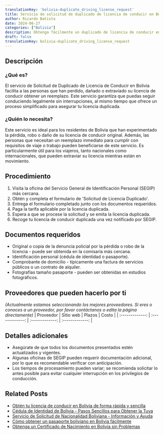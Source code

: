 ```yaml
---
translationKey: 'bolivia-duplicate_driving_license_request'
title: Servicio de solicitud de duplicado de licencia de conducir en Bolivia
author: Ricardo Batista
date: 2024-06-27
categories: ["Bolivia"]
description: Obtenga fácilmente un duplicado de licencia de conducir en Bolivia. Siga nuestra sencilla guía paso a paso y asegure los documentos requeridos rápidamente.
draft: false
translationKey: bolivia-duplicate_driving_license_request
---
```


## Descripción
### ¿Qué es?
El servicio de Solicitud de Duplicado de Licencia de Conducir en Bolivia facilita a las personas que han perdido, dañado o extraviado su licencia de conducir obtener un reemplazo. Este servicio garantiza que puedas seguir conduciendo legalmente sin interrupciones, al mismo tiempo que ofrece un proceso simplificado para asegurar tu licencia duplicada.

### ¿Quién lo necesita?
Este servicio es ideal para los residentes de Bolivia que han experimentado la pérdida, robo o daño de su licencia de conducir original. Además, las personas que necesitan un reemplazo inmediato para cumplir con requisitos de viaje o trabajo pueden beneficiarse de este servicio. Es particularmente útil para los viajeros, tanto nacionales como internacionales, que pueden extraviar su licencia mientras están en movimiento.

## Procedimiento

1. Visita la oficina del Servicio General de Identificación Personal (SEGIP) más cercana.
2. Obtén y completa el formulario de 'Solicitud de Licencia Duplicado'.
3. Entrega el formulario completado junto con los documentos requeridos.
4. Paga la tarifa aplicable por la licencia duplicada.
5. Espera a que se procese la solicitud y se emita la licencia duplicada.
6. Recoge tu licencia de conducir duplicada una vez notificado por SEGIP.

## Documentos requeridos

- Original o copia de la denuncia policial por la pérdida o robo de la licencia - puede ser obtenida en la comisaría más cercana.
- Identificación personal (cédula de identidad o pasaporte).
- Comprobante de domicilio - típicamente una factura de servicios públicos o un contrato de alquiler.
- Fotografías tamaño pasaporte - pueden ser obtenidas en estudios fotográficos.

## Proveedores que pueden hacerlo por ti
_(Actualmente estamos seleccionando los mejores proveedores. Si eres o conoces a un proveedor, por favor contáctanos o edita la página directamente)_
| Proveedor        |     Sitio web     |     Plazos    |       Costo      |
| :-------------: | :-------------: |  :-------------: | :-------------: |

## Detalles adicionales

- Asegúrate de que todos los documentos presentados estén actualizados y vigentes.
- Algunas oficinas de SEGIP pueden requerir documentación adicional, por lo que es recomendable verificar con anticipación.
- Los tiempos de procesamiento pueden variar; se recomienda solicitar lo antes posible para evitar cualquier interrupción en los privilegios de conducción.


## Related Posts

- [Obtén tu licencia de conducir en Bolivia de forma rápida y sencilla](https://tramitit.com/es/guides/bolivia/licencia_de_conducir/)
- [Cédula de Identidad de Bolivia - Pasos Sencillos para Obtener la Tuya](https://tramitit.com/es/guides/bolivia/cédula_de_identidad/)
- [Servicio de Solicitud de Nacionalidad Boliviana - Información y Ayuda](https://tramitit.com/es/guides/bolivia/solicitud_de_nacionalidad/)
- [Cómo obtener un pasaporte boliviano en Bolivia fácilmente](https://tramitit.com/es/guides/bolivia/pasaporte_boliviano/)
- [Obtenga un Certificado de Nacimiento en Bolivia sin Problemas](https://tramitit.com/es/guides/bolivia/certificado_de_nacimiento/)